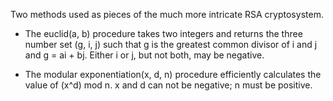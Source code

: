 Two methods used as pieces of the much more intricate RSA cryptosystem.

- The euclid(a, b) procedure takes two integers and returns the three number set (g, i, j) such that g is the greatest common divisor of i and j and g = ai + bj. Either i or j, but not both, may be negative.

- The modular exponentiation(x, d, n) procedure efficiently calculates the value of (x^d) mod n. x and d can not be negative; n must be positive.
